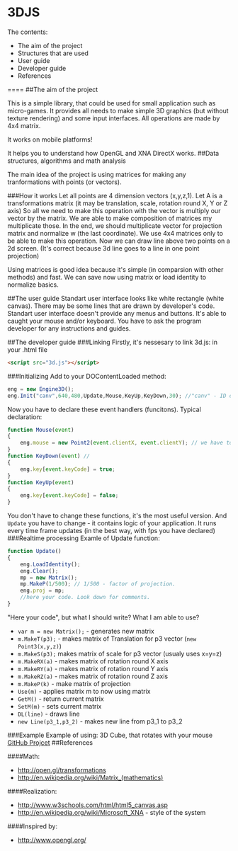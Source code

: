 3DJS
====

The contents:
 - The aim of the project
 - Structures that are used
 - User guide
 - Developer guide
 - References

====
##The aim of the project

This is a simple library, that could be used for small application such as micro-games. It provides all needs to make simple 3D graphics (but without texture rendering) and some input interfaces.
All operations are made by 4x4 matrix.

It works on mobile platforms!

It helps you to understand how OpenGL and XNA DirectX works.
##Data structures, algorithms and math analysis

The main idea of the project is using matrices for making any tranformations with points (or vectors). 

###How it works
Let all points are 4 dimension vectors (x,y,z,1).
Let A is a transformations matrix (it may be translation, scale, rotation round X, Y or Z axis)
So all we need to make this operation with the vector is multiply our vector by the matrix.
We are able to make composition of matrices my multiplicate those.
In the end, we should multiplicate vector for projection matrix and normalize w (the last coordinate). We use 4x4 matrices only to be able to make this operation.
Now we can draw line above two points on a 2d screen. (It's correct because 3d line goes to a line in one point projection)

Using matrices is good idea because it's simple (in comparsion with other methods) and fast. We can save now using matrix or load identity to normalize basics.

##The user guide
Standart user interface looks like white rectangle (white canvas). There may be some lines that are drawn by developer's code. Standart user interface doesn't provide any menus and buttons. It's able to caught your mouse and/or keyboard.
You have to ask the program developer for any instructions and guides.
 
##The developer guide
###Linking
Firstly, it's nessesary to link 3d.js: in your .html file
```html
<script src="3d.js"></script>
```
###Initializing
Add to your DOContentLoaded method:
```js
eng = new Engine3D();
eng.Init("canv",640,480,Update,Mouse,KeyUp,KeyDown,30); //"canv" - ID of your canvas html5 element, 640,480 - resolution of canvas, Update,Mouse,KeyUp,KeyDown - event handlers, 30 - it's fps that you want.
```
Now you have to declare these event handlers (funcitons). Typical declaration:
```js
function Mouse(event)
{
	eng.mouse = new Point2(event.clientX, event.clientY); // we have to save actual mouse position
}
function KeyDown(event) // 
{
	eng.key[event.keyCode] = true; 
}
function KeyUp(event)
{
	eng.key[event.keyCode] = false;
}
``` 
You don't have to change these functions, it's the most useful version.
And ```Update``` you have to change - it contains logic of your application. It runs every time frame updates (in the best way, with fps you have declared)
###Realtime processing 
Examle of Update function:
```js
function Update()
{
	eng.LoadIdentity();
	eng.Clear();
	mp = new Matrix();
	mp.MakeP(1/500); // 1/500 - factor of projection. 
	eng.proj = mp;
	//here your code. Look down for comments.
}
```
"Here your code", but what I should write? What I am able to use?
* ```var m = new Matrix();``` - generates new matrix
* ```m.MakeT(p3);``` - makes matrix of Translation for p3 vector (```new Point3(x,y,z)```)
* ```m.MakeS(p3);``` makes matrix of scale for p3 vector (usualy uses x=y=z)
* ```m.MakeRX(a)``` - makes matrix of rotation round X axis
* ```m.MakeRY(a)``` - makes matrix of rotation round Y axis
* ```m.MakeRZ(a)``` - makes matrix of rotation round Z axis
* ```m.MakeP(k)``` - make matrix of projection
* ```Use(m)``` - applies matrix m to now using matrix
* ```GetM()``` - return current matrix
* ```SetM(m)``` - sets current matrix
* ```DL(line)``` - draws line
* ```new Line(p3_1,p3_2)``` - makes new line from p3_1 to p3_2

###Example
Example of using: 3D Cube, that rotates with your mouse [GitHub Projcet](http://github.com/kriot/3DCube/)
##References

####Math:
 * http://open.gl/transformations
 * http://en.wikipedia.org/wiki/Matrix_(mathematics)

####Realization:
 * http://www.w3schools.com/html/html5_canvas.asp
 * http://en.wikipedia.org/wiki/Microsoft_XNA - style of the system

####Inspired by:
 * http://www.opengl.org/
